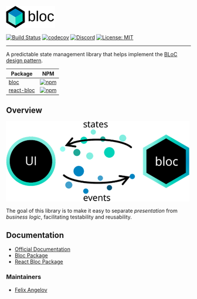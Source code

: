 <img src="https://raw.githubusercontent.com/felangel/bloc/master/docs/assets/bloc_logo_full.png" height="60" alt="Bloc" />

[![Build Status](https://travis-ci.com/felangel/bloc.js.svg?branch=master)](https://travis-ci.com/felangel/bloc.js)
[![codecov](https://codecov.io/gh/felangel/bloc.js/branch/master/graph/badge.svg)](https://codecov.io/gh/felangel/bloc.js)
[![Discord](https://img.shields.io/discord/649708778631200778.svg?logo=discord&color=blue)](https://discord.gg/Hc5KD3g)
[![License: MIT](https://img.shields.io/badge/License-MIT-purple.svg)](https://opensource.org/licenses/MIT)

---

A predictable state management library that helps implement the [BLoC design pattern](https://www.didierboelens.com/2018/08/reactive-programming---streams---bloc).

| Package                                                                           | NPM                                                                                                                 |
| --------------------------------------------------------------------------------- | ------------------------------------------------------------------------------------------------------------------- |
| [bloc](https://github.com/felangel/bloc.js/tree/master/packages/bloc)             | [![npm](https://badge.fury.io/js/%40felangel%2Fbloc.svg)](https://www.npmjs.com/package/@felangel/bloc)             |
| [react-bloc](https://github.com/felangel/bloc.js/tree/master/packages/react-bloc) | [![npm](https://badge.fury.io/js/%40felangel%2Freact-bloc.svg)](https://www.npmjs.com/package/@felangel/react-bloc) |

## Overview

<img src="https://raw.githubusercontent.com/felangel/bloc/master/docs/assets/bloc_architecture.png" width="500" alt="Bloc Architecture" />

The goal of this library is to make it easy to separate _presentation_ from _business logic_, facilitating testability and reusability.

## Documentation

- [Official Documentation](https://felangel.github.io/bloc)
- [Bloc Package](https://github.com/felangel/bloc.js/tree/master/packages/bloc/README.md)
- [React Bloc Package](https://github.com/felangel/bloc.js/tree/master/packages/react-bloc/README.md)

### Maintainers

- [Felix Angelov](https://github.com/felangel)
